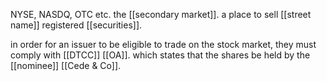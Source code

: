 NYSE, NASDQ, OTC etc. the [[secondary market]]. a place to sell [[street name]] registered [[securities]].

in order for an issuer to be eligible to trade on the stock market, they must comply with [[DTCC]] [[OA]]. which states that the shares be held by the [[nominee]] [[Cede & Co]]. 

